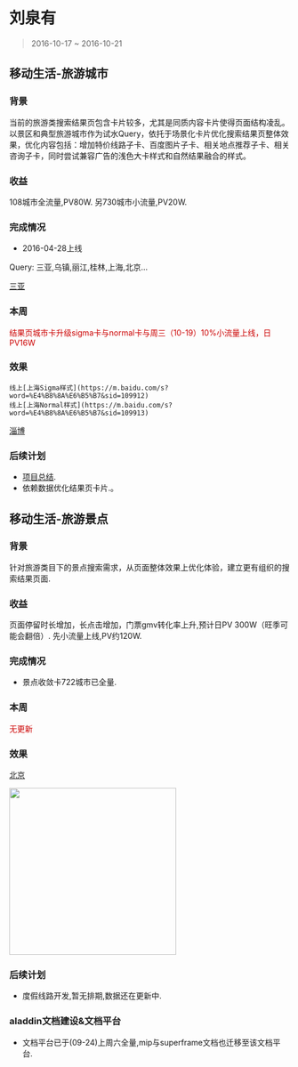 # 刘泉有

> 2016-10-17 ~ 2016-10-21

## 移动生活-旅游城市

### 背景

当前的旅游类搜索结果页包含卡片较多，尤其是同质内容卡片使得页面结构凌乱。以景区和典型旅游城市作为试水Query，依托于场景化卡片优化搜索结果页整体效果，优化内容包括：增加特价线路子卡、百度图片子卡、相关地点推荐子卡、相关咨询子卡，同时尝试兼容广告的浅色大卡样式和自然结果融合的样式。

### 收益

108城市全流量,PV80W.
另730城市小流量,PV20W.

### 完成情况

- 2016-04-28上线

Query: 三亚,乌镇,丽江,桂林,上海,北京...

[三亚](https://m.baidu.com/s?word=%E4%B8%89%E4%BA%9A&sid=105601)

### 本周

<p style="color:#c00">结果页城市卡升级sigma卡与normal卡与周三（10-19）10%小流量上线，日PV16W</p>

### 效果

    线上[上海Sigma样式](https://m.baidu.com/s?word=%E4%B8%8A%E6%B5%B7&sid=109912)
	线上[上海Normal样式](https://m.baidu.com/s?word=%E4%B8%8A%E6%B5%B7&sid=109913)

[淄博](https://wwwhttps.baidu.com/sf?pd=city&openapi=1&dspName=iphone&from_sf=1&resource_id=4324&word=%E6%B7%84%E5%8D%9A&city_name=None&title=%E6%B7%84%E5%8D%9A&lid=15597221358174187051&ms=1&frsrcid=31714&frorder=2)

### 后续计划

* [项目总结](http://wiki.baidu.com/pages/viewpage.action?pageId=204667813).
* 依赖数据优化结果页卡片.。

## 移动生活-旅游景点

### 背景

针对旅游类目下的景点搜索需求，从页面整体效果上优化体验，建立更有组织的搜索结果页面.

### 收益

页面停留时长增加，长点击增加，门票gmv转化率上升,预计日PV 300W（旺季可能会翻倍）.
先小流量上线,PV约120W.

### 完成情况

- 景点收敛卡722城市已全量.

### 本周

<span style="color:#c00">无更新</span>

### 效果

[北京](https://m.baidu.com/ssid=fb07416b373367756361733f09/s?word=%E6%95%85%E5%AE%AB&sid=106555)

<img src="http://gitlab.baidu.com/psfe/ala-weeklyreport/uploads/8793638d1a7908e96a5a39a89ee91606/image.png" width="300">

### 后续计划

* 度假线路开发,暂无排期,数据还在更新中.

### aladdin文档建设&文档平台

- 文档平台已于(09-24)上周六全量,mip与superframe文档也迁移至该文档平台.
